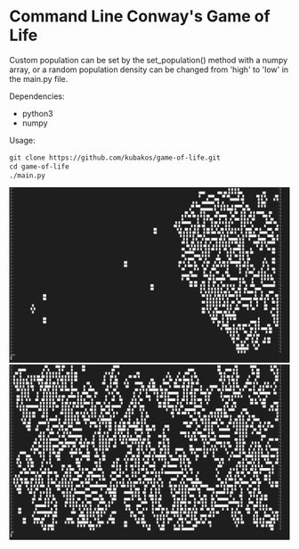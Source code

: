 # Command Line Conway's Game of Life

Custom population can be set by the set_population() method with a numpy array, or 
a random population density can be changed from 'high' to 'low' in the main.py file.

Dependencies: 
  - python3
  - numpy

Usage:
```
git clone https://github.com/kubakos/game-of-life.git
cd game-of-life
./main.py
```
![](figure-3.png)
![](figure-4.png)
